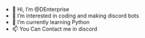 - 👋 Hi, I’m @DEnterprise
- 👀 I’m interested in coding and making discord bots
- 🌱 I’m currently learning Python
- 📫 You Can Contact me in discord 

<!---
DEnterprise/DEnterprise is a ✨ special ✨ repository because its `README.md` (this file) appears on your GitHub profile.
You can click the Preview link to take a look at your changes.
--->
